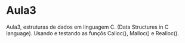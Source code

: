 # Aula3
Aula3, estruturas de dados em linguagem C. (Data Structures in C language).
Usando e testando as funçõs Calloc(), Malloc() e Realloc().
